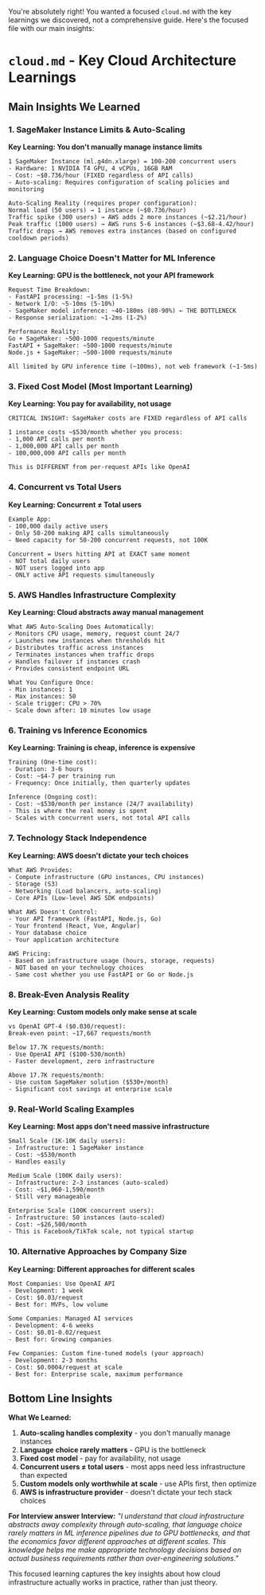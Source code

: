 You're absolutely right! You wanted a focused `cloud.md` with the key learnings we discovered, not a comprehensive guide. Here's the focused file with our main insights:

# `cloud.md` - Key Cloud Architecture Learnings

## Main Insights We Learned

### 1. SageMaker Instance Limits & Auto-Scaling
**Key Learning: You don't manually manage instance limits**

```
1 SageMaker Instance (ml.g4dn.xlarge) = 100-200 concurrent users
- Hardware: 1 NVIDIA T4 GPU, 4 vCPUs, 16GB RAM
- Cost: ~$0.736/hour (FIXED regardless of API calls)
- Auto-scaling: Requires configuration of scaling policies and monitoring

Auto-Scaling Reality (requires proper configuration):
Normal load (50 users) → 1 instance (~$0.736/hour)
Traffic spike (300 users) → AWS adds 2 more instances (~$2.21/hour)
Peak traffic (1000 users) → AWS runs 5-6 instances (~$3.68-4.42/hour)
Traffic drops → AWS removes extra instances (based on configured cooldown periods)
```

### 2. Language Choice Doesn't Matter for ML Inference
**Key Learning: GPU is the bottleneck, not your API framework**

```
Request Time Breakdown:
- FastAPI processing: ~1-5ms (1-5%)
- Network I/O: ~5-10ms (5-10%)
- SageMaker model inference: ~40-180ms (80-90%) ← THE BOTTLENECK
- Response serialization: ~1-2ms (1-2%)

Performance Reality:
Go + SageMaker: ~500-1000 requests/minute
FastAPI + SageMaker: ~500-1000 requests/minute
Node.js + SageMaker: ~500-1000 requests/minute

All limited by GPU inference time (~100ms), not web framework (~1-5ms)
```

### 3. Fixed Cost Model (Most Important Learning)
**Key Learning: You pay for availability, not usage**

```
CRITICAL INSIGHT: SageMaker costs are FIXED regardless of API calls

1 instance costs ~$530/month whether you process:
- 1,000 API calls per month
- 1,000,000 API calls per month
- 100,000,000 API calls per month

This is DIFFERENT from per-request APIs like OpenAI
```

### 4. Concurrent vs Total Users
**Key Learning: Concurrent ≠ Total users**

```
Example App:
- 100,000 daily active users
- Only 50-200 making API calls simultaneously
- Need capacity for 50-200 concurrent requests, not 100K

Concurrent = Users hitting API at EXACT same moment
- NOT total daily users
- NOT users logged into app
- ONLY active API requests simultaneously
```

### 5. AWS Handles Infrastructure Complexity
**Key Learning: Cloud abstracts away manual management**

```
What AWS Auto-Scaling Does Automatically:
✓ Monitors CPU usage, memory, request count 24/7
✓ Launches new instances when thresholds hit
✓ Distributes traffic across instances
✓ Terminates instances when traffic drops
✓ Handles failover if instances crash
✓ Provides consistent endpoint URL

What You Configure Once:
- Min instances: 1
- Max instances: 50
- Scale trigger: CPU > 70%
- Scale down after: 10 minutes low usage
```

### 6. Training vs Inference Economics
**Key Learning: Training is cheap, inference is expensive**

```
Training (One-time cost):
- Duration: 3-6 hours
- Cost: ~$4-7 per training run
- Frequency: Once initially, then quarterly updates

Inference (Ongoing cost):
- Cost: ~$530/month per instance (24/7 availability)
- This is where the real money is spent
- Scales with concurrent users, not total API calls
```

### 7. Technology Stack Independence
**Key Learning: AWS doesn't dictate your tech choices**

```
What AWS Provides:
- Compute infrastructure (GPU instances, CPU instances)
- Storage (S3)
- Networking (Load balancers, auto-scaling)
- Core APIs (Low-level AWS SDK endpoints)

What AWS Doesn't Control:
- Your API framework (FastAPI, Node.js, Go)
- Your frontend (React, Vue, Angular)
- Your database choice
- Your application architecture

AWS Pricing:
- Based on infrastructure usage (hours, storage, requests)
- NOT based on your technology choices
- Same cost whether you use FastAPI or Go or Node.js
```

### 8. Break-Even Analysis Reality
**Key Learning: Custom models only make sense at scale**

```
vs OpenAI GPT-4 ($0.030/request):
Break-even point: ~17,667 requests/month

Below 17.7K requests/month:
- Use OpenAI API ($100-530/month)
- Faster development, zero infrastructure

Above 17.7K requests/month:
- Use custom SageMaker solution ($530+/month)
- Significant cost savings at enterprise scale
```

### 9. Real-World Scaling Examples
**Key Learning: Most apps don't need massive infrastructure**

```
Small Scale (1K-10K daily users):
- Infrastructure: 1 SageMaker instance
- Cost: ~$530/month
- Handles easily

Medium Scale (100K daily users):
- Infrastructure: 2-3 instances (auto-scaled)
- Cost: ~$1,060-1,590/month
- Still very manageable

Enterprise Scale (100K concurrent users):
- Infrastructure: 50 instances (auto-scaled)
- Cost: ~$26,500/month
- This is Facebook/TikTok scale, not typical startup
```

### 10. Alternative Approaches by Company Size
**Key Learning: Different approaches for different scales**

```
Most Companies: Use OpenAI API
- Development: 1 week
- Cost: $0.03/request
- Best for: MVPs, low volume

Some Companies: Managed AI services
- Development: 4-6 weeks
- Cost: $0.01-0.02/request
- Best for: Growing companies

Few Companies: Custom fine-tuned models (your approach)
- Development: 2-3 months
- Cost: $0.0004/request at scale
- Best for: Enterprise scale, maximum performance
```

## Bottom Line Insights

**What We Learned:**
1. **Auto-scaling handles complexity** - you don't manually manage instances
2. **Language choice rarely matters** - GPU is the bottleneck
3. **Fixed cost model** - pay for availability, not usage
4. **Concurrent users ≠ total users** - most apps need less infrastructure than expected
5. **Custom models only worthwhile at scale** - use APIs first, then optimize
6. **AWS is infrastructure provider** - doesn't dictate your tech stack choices


**For Interview answer Interview:**
*"I understand that cloud infrastructure abstracts away complexity through auto-scaling, that language choice rarely matters in ML inference pipelines due to GPU bottlenecks, and that the economics favor different approaches at different scales. This knowledge helps me make appropriate technology decisions based on actual business requirements rather than over-engineering solutions."*

This focused learning captures the key insights about how cloud infrastructure actually works in practice, rather than just theory.

